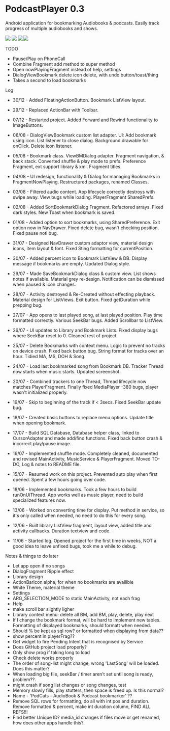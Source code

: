 # PodcastPlayer 0.3
Android application for bookmarking Audiobooks & podcasts. Easily track progress of multiple audiobooks and shows.

![](http://i.imgur.com/RMmonpJ.png) ![](http://i.imgur.com/vVlcJgd.png)
![](http://i.imgur.com/P8NQIcI.png)![](http://i.imgur.com/BNtsSB8.png)

TODO
- Pause/Play on PhoneCall
- Combine Fragment add method to super method
- Open nowPlayingFragment instead of help, settings
- DialogViewBookmark delete icon delete, with undo button/toast/thing
- Takes a second to load bookmarks

Log
- 30/12 - Added FloatingActionButton. Bookmark ListView layout.
- 29/12 - Replaced ActionBar with Toolbar.
- 07/12 - Restarted project. Added Forward and Rewind functionality to ImageButtons.

- 06/08 - DialogViewBookmark custom list adapter. UI: Add bookmark using icon. List listener to close dialog. Background drawable for onClick. Delete icon listener.
- 05/08 - Bookmark class. ViewBMDialog adapter. Fragment navigation, & back stack. Converted shuffle & play mode to prefs. Preference Fragment, ext support library & xml. Fragment titles.
- 04/08 - UI redesign, functionality & Dialog for managing Bookmarks in FragmentNowPlaying. Restructured packages, renamed Classes.
- 03/08 - Filtered audio content. App lifecycle correctly destroys with swipe away. View bugs while loading. PlayerFragment SharedPrefs.
- 02/08 - Added SortBookmarkDialog Fragment. Refactored arrays. Fixed dark styles. New Toast when bookmark is saved.
- 01/08 - Added option to sort bookmarks, using SharedPreference. Exit option now in NavDrawer. Fixed delete bug, wasn't checking position. Fixed pause noti bug.
- 31/07 - Designed NavDrawer custom adaptor view, material design icons, item layout & font. Fixed Sting formatting for currentPosition.
- 30/07 - Added percent icon to Bookmark ListView & DB. Display message if bookmarks are empty. Updated Dialog style.
- 29/07 - Made SaveBookmarkDialog class & custom view. List shows notes if available. Material grey re-design. Notification can be dismissed when paused & icon changes.
- 28/07 - Activity destroyed & Re-Created without effecting playback. Material design for ListViews. Exit button. Fixed getDuration while prepping bug.
- 27/07 - App opens to last played song, at last played position. Play time formatted correctly. Various SeekBar bugs. Added Scrollbar to ListView.
- 26/07 - UI updates to Library and Bookmark Lists. Fixed display bugs where SeekBar reset to 0. Cleaned rest of project.
- 25/07 - Delete Bookmarks with context menu. Logic to prevent no tracks on device crash. Fixed back button bug. String format for tracks over an hour. Tidied MA, MS, DOH & Song.
- 24/07 - Load last bookmarked song from Bookmark DB. Tracker Thread now starts when music starts. Updated screenshot.
- 20/07 - Combined trackers to one Thread, Thread lifecycle now matches PlayerFragment. Finally fixed MediaPlayer -380 bugs, player wasn't initialized properly.
- 19/07 - Skip to beginning of the track if < 3secs. Fixed SeekBar update bug.
- 18/07 - Created basic buttons to replace menu options. Update title when opening bookmark.
- 17/07 - Build SQL Database, Database helper class, linked to CursorAdapter and made add/find functions. Fixed back button crash & incorrect play/pause image.
- 16/07 - Implemented shuffle mode. Completely cleaned, documented and revised MainActivity, MusicService & PlayerFragment. Moved TO-DO, Log & notes to README file.
- 15/07 - Resumed work on this project. Prevented auto play when first opened. Spent a few hours going over code.
- 18/06 - Implemented bookmarks. Took a few hours to build runOnUiThread. App works well as music player, need to build specialized features now.
- 13/06 - Worked on converting time for display. Put method in service, so it's only called when needed, no need to do this for every song.
- 12/06 - Built library ListView fragment, layout view, added title and activity callbacks. Duration textview and code.
- 11/06 - Started log. Opened project for the first time in weeks, NOT a good idea to leave unfixed bugs, took me a while to debug.

Notes & things to do later

- Let app open if no songs
- DialogFragment Ripple effect
- Library design
- ActionBarIcon alpha, for when no bookmarks are availible
- White Theme, material theme
- Settings
- ARG_SELECTION_MODE to static MainActivity, not each frag
- Help
- make scroll bar slightly ligher
- Library context menu: delete all BM, add BM, play, delete, play next
- If I change the bookmark format, will be hard to implement new tables. Formatting of displayed bookmarks, should formatt when needed.
- Should % be kept as sql row? or formatted when displaying from data??
- show percent in playerFrag??
- Get widget to fire Pending Intent that is recognised by Service
- Does GitHub project load properly?
- Only show prog if taking long to load
- Check delete works properly
- The order of song-list might change, wrong 'LastSong' will be loaded. Does this matter?
- When loading big file, seekBar / timer aren't set until song is ready, problem??.
- might crash if song list changes or song changes, test
- Memory slowly fills, play stutters, then space is freed up. Is this normal?
- Name - 'PodCats - AudioBook & Podcast bookmarker'     ??
- Remove SQL rows for formatting, do all with int pos and duration. Remove formatted & percent, make int duration column, FIND ALL REFS!!!
- Find better Unique ID? media_id changes if files move or get renamed, how does other apps handle this?

